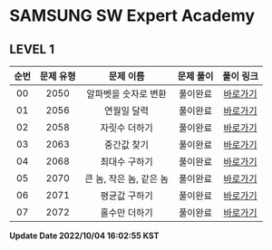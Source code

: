 # SAMSUNG SW Expert Academy
## LEVEL 1

| 순번 | 문제 유형 | 문제 이름 | 문제 풀이 | 풀이 링크 |
| :--: |:--: |:--: |:--: |:--: |
|00|2050|알파벳을 숫자로 변환|풀이완료|[바로가기](https://github.com/westreed/ProgrammersAlgorithm/blob/main/SAMSUNG_SW_Expert_Academy/lv1/%EC%95%8C%ED%8C%8C%EB%B2%B3%EC%9D%84%20%EC%88%AB%EC%9E%90%EB%A1%9C%20%EB%B3%80%ED%99%98.py)|
|01|2056|연월일 달력|풀이완료|[바로가기](https://github.com/westreed/ProgrammersAlgorithm/blob/main/SAMSUNG_SW_Expert_Academy/lv1/%EC%97%B0%EC%9B%94%EC%9D%BC%20%EB%8B%AC%EB%A0%A5.py)|
|02|2058|자릿수 더하기|풀이완료|[바로가기](https://github.com/westreed/ProgrammersAlgorithm/blob/main/SAMSUNG_SW_Expert_Academy/lv1/%EC%9E%90%EB%A6%BF%EC%88%98%20%EB%8D%94%ED%95%98%EA%B8%B0.py)|
|03|2063|중간값 찾기|풀이완료|[바로가기](https://github.com/westreed/ProgrammersAlgorithm/blob/main/SAMSUNG_SW_Expert_Academy/lv1/%EC%A4%91%EA%B0%84%EA%B0%92%20%EC%B0%BE%EA%B8%B0.py)|
|04|2068|최대수 구하기|풀이완료|[바로가기](https://github.com/westreed/ProgrammersAlgorithm/blob/main/SAMSUNG_SW_Expert_Academy/lv1/%EC%B5%9C%EB%8C%80%EC%88%98%20%EA%B5%AC%ED%95%98%EA%B8%B0.py)|
|05|2070|큰 놈, 작은 놈, 같은 놈|풀이완료|[바로가기](https://github.com/westreed/ProgrammersAlgorithm/blob/main/SAMSUNG_SW_Expert_Academy/lv1/%ED%81%B0%20%EB%86%88%2C%20%EC%9E%91%EC%9D%80%20%EB%86%88%2C%20%EA%B0%99%EC%9D%80%20%EB%86%88.py)|
|06|2071|평균값 구하기|풀이완료|[바로가기](https://github.com/westreed/ProgrammersAlgorithm/blob/main/SAMSUNG_SW_Expert_Academy/lv1/%ED%8F%89%EA%B7%A0%EA%B0%92%20%EA%B5%AC%ED%95%98%EA%B8%B0.py)|
|07|2072|홀수만 더하기|풀이완료|[바로가기](https://github.com/westreed/ProgrammersAlgorithm/blob/main/SAMSUNG_SW_Expert_Academy/lv1/%ED%99%80%EC%88%98%EB%A7%8C%20%EB%8D%94%ED%95%98%EA%B8%B0.py)|


**Update Date 2022/10/04 16:02:55 KST**

